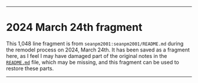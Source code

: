 
***

# 2024 March 24th fragment

This 1,048 line fragment is from `seanpm2001:seanpm2001/README.md` during the remodel process on 2024, March 24th. It has been saved as a fragment here, as I feel I may have damaged part of the original notes in the [`README.md`](/README.md) file, which may be missing, and this fragment can be used to restore these parts.

***

